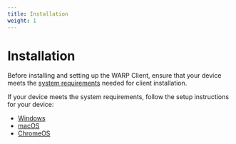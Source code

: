 ```yaml
---
title: Installation
weight: 1
---
```


# Installation

Before installing and setting up the WARP Client, ensure that your device meets the [system requirements](https://developers.cloudflare.com/warp-client/requirements) needed for client installation.

If your device meets the system requirements, follow the setup instructions for your device:

- [Windows](/installation/windows)
- [macOS](/installation/macos)
- [ChromeOS](/installation/chromeos)
